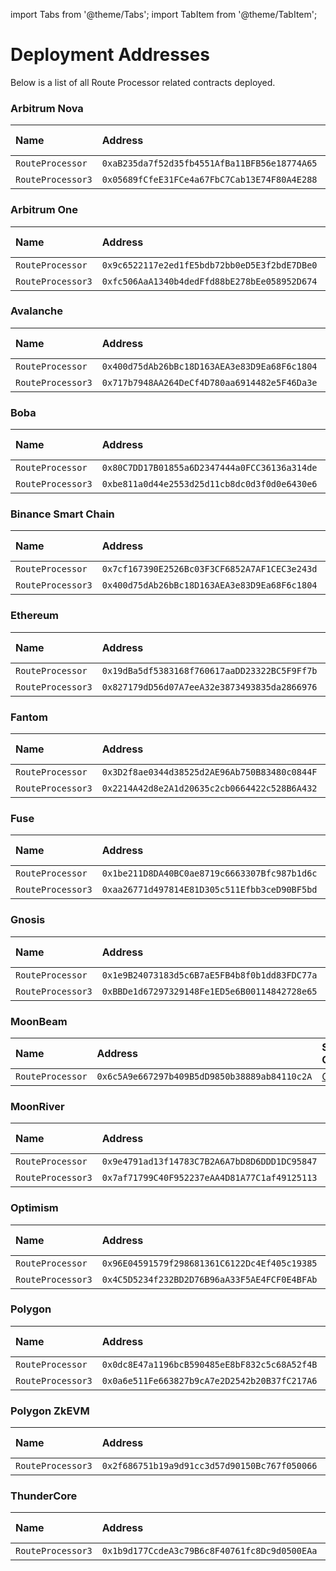 import Tabs from '@theme/Tabs'; import TabItem from '@theme/TabItem';

# Deployment Addresses

Below is a list of all Route Processor related contracts deployed.

<Tabs>

<TabItem value='nova' label='Arbitrum Nova' default>

### Arbitrum Nova

| Name | Address | Source Code | Explorer |
| :-- | :-- | :-- | :-- |
| `RouteProcessor` | `0xaB235da7f52d35fb4551AfBa11BFB56e18774A65` | [Code](https://github.com/sushiswap/sushiswap/blob/master/protocols/route-processor/contracts/RouteProcessor.sol) | [Link](https://nova.arbiscan.io/address/0xaB235da7f52d35fb4551AfBa11BFB56e18774A65) |
| `RouteProcessor3` | `0x05689fCfeE31FCe4a67FbC7Cab13E74F80A4E288` | [Code](https://github.com/sushiswap/sushiswap/blob/master/protocols/route-processor/contracts/RouteProcessor3.sol) | [Link](https://nova.arbiscan.io/address/0x05689fCfeE31FCe4a67FbC7Cab13E74F80A4E288) |

</TabItem>

<TabItem value='arbitrum' label='Arbitrum One' default>

### Arbitrum One

| Name | Address | Source Code | Explorer |
| :-- | :-- | :-- | :-- |
| `RouteProcessor` | `0x9c6522117e2ed1fE5bdb72bb0eD5E3f2bdE7DBe0` | [Code](https://github.com/sushiswap/sushiswap/blob/master/protocols/route-processor/contracts/RouteProcessor.sol) | [Link](https://arbiscan.io/address/0x9c6522117e2ed1fE5bdb72bb0eD5E3f2bdE7DBe0) |
| `RouteProcessor3` | `0xfc506AaA1340b4dedFfd88bE278bEe058952D674` | [Code](https://github.com/sushiswap/sushiswap/blob/master/protocols/route-processor/contracts/RouteProcessor3.sol) | [Link](https://arbiscan.io/address/0xfc506AaA1340b4dedFfd88bE278bEe058952D674) |

</TabItem>

<TabItem value='avalanche' label='Avalanche' default>

### Avalanche

| Name | Address | Source Code | Explorer |
| :-- | :-- | :-- | :-- |
| `RouteProcessor` | `0x400d75dAb26bBc18D163AEA3e83D9Ea68F6c1804` | [Code](https://github.com/sushiswap/sushiswap/blob/master/protocols/route-processor/contracts/RouteProcessor.sol) | [Link](https://snowtrace.io/address/0x400d75dAb26bBc18D163AEA3e83D9Ea68F6c1804) |
| `RouteProcessor3` | `0x717b7948AA264DeCf4D780aa6914482e5F46Da3e` | [Code](https://github.com/sushiswap/sushiswap/blob/master/protocols/route-processor/contracts/RouteProcessor3.sol) | [Link](https://snowtrace.io/address/0x717b7948AA264DeCf4D780aa6914482e5F46Da3e) |

</TabItem>

<TabItem value='boba' label='Boba' default>

### Boba

| Name | Address | Source Code | Explorer |
| :-- | :-- | :-- | :-- |
| `RouteProcessor` | `0x80C7DD17B01855a6D2347444a0FCC36136a314de` | [Code](https://github.com/sushiswap/sushiswap/blob/master/protocols/route-processor/contracts/RouteProcessor.sol) | [Link](https://bobascan.com/address/0x80C7DD17B01855a6D2347444a0FCC36136a314de) |
| `RouteProcessor3` | `0xbe811a0d44e2553d25d11cb8dc0d3f0d0e6430e6` | [Code](https://github.com/sushiswap/sushiswap/blob/master/protocols/route-processor/contracts/RouteProcessor3.sol) | [Link](https://bobascan.com/address/0xbe811a0d44e2553d25d11cb8dc0d3f0d0e6430e6) |

</TabItem>

<TabItem value='bsc' label='Bsc' default>

### Binance Smart Chain

| Name | Address | Source Code | Explorer |
| :-- | :-- | :-- | :-- |
| `RouteProcessor` | `0x7cf167390E2526Bc03F3CF6852A7AF1CEC3e243d` | [Code](https://github.com/sushiswap/sushiswap/blob/master/protocols/route-processor/contracts/RouteProcessor.sol) | [Link](https://bscscan.com/address/0x7cf167390E2526Bc03F3CF6852A7AF1CEC3e243d) |
| `RouteProcessor3` | `0x400d75dAb26bBc18D163AEA3e83D9Ea68F6c1804` | [Code](https://github.com/sushiswap/sushiswap/blob/master/protocols/route-processor/contracts/RouteProcessor3.sol) | [Link](https://bscscan.com/address/0x400d75dAb26bBc18D163AEA3e83D9Ea68F6c1804) |

</TabItem>

<TabItem value='ethereum' label='Ethereum' default>

### Ethereum

| Name | Address | Source Code | Explorer |
| :-- | :-- | :-- | :-- |
| `RouteProcessor` | `0x19dBa5df5383168f760617aaDD23322BC5F9Ff7b` | [Code](https://github.com/sushiswap/sushiswap/blob/master/protocols/route-processor/contracts/RouteProcessor.sol) | [Link](https://etherscan.io/address/0x19dBa5df5383168f760617aaDD23322BC5F9Ff7b) |
| `RouteProcessor3` | `0x827179dD56d07A7eeA32e3873493835da2866976` | [Code](https://github.com/sushiswap/sushiswap/blob/master/protocols/route-processor/contracts/RouteProcessor3.sol) | [Link](https://etherscan.io/address/0x827179dD56d07A7eeA32e3873493835da2866976) |

</TabItem>

<TabItem value='fantom' label='Fantom' default>

### Fantom

| Name | Address | Source Code | Explorer |
| :-- | :-- | :-- | :-- |
| `RouteProcessor` | `0x3D2f8ae0344d38525d2AE96Ab750B83480c0844F` | [Code](https://github.com/sushiswap/sushiswap/blob/master/protocols/route-processor/contracts/RouteProcessor.sol) | [Link](https://ftmscan.com/address/0x3D2f8ae0344d38525d2AE96Ab750B83480c0844F) |
| `RouteProcessor3` | `0x2214A42d8e2A1d20635c2cb0664422c528B6A432` | [Code](https://github.com/sushiswap/sushiswap/blob/master/protocols/route-processor/contracts/RouteProcessor3.sol) | [Link](https://ftmscan.com/address/0x2214A42d8e2A1d20635c2cb0664422c528B6A432) |

</TabItem>

<TabItem value='fuse' label='Fuse' default>

### Fuse

| Name | Address | Source Code | Explorer |
| :-- | :-- | :-- | :-- |
| `RouteProcessor` | `0x1be211D8DA40BC0ae8719c6663307Bfc987b1d6c` | [Code](https://github.com/sushiswap/sushiswap/blob/master/protocols/route-processor/contracts/RouteProcessor.sol) | [Link](https://explorer.fuse.io/address/0x1be211D8DA40BC0ae8719c6663307Bfc987b1d6c) |
| `RouteProcessor3` | `0xaa26771d497814E81D305c511Efbb3ceD90BF5bd` | [Code](https://github.com/sushiswap/sushiswap/blob/master/protocols/route-processor/contracts/RouteProcessor3.sol) | [Link](https://explorer.fuse.io/address/0xaa26771d497814E81D305c511Efbb3ceD90BF5bd) |

</TabItem>

<TabItem value='gnosis' label='Gnosis' default>

### Gnosis

| Name | Address | Source Code | Explorer |
| :-- | :-- | :-- | :-- |
| `RouteProcessor` | `0x1e9B24073183d5c6B7aE5FB4b8f0b1dd83FDC77a` | [Code](https://github.com/sushiswap/sushiswap/blob/master/protocols/route-processor/contracts/RouteProcessor.sol) | [Link](https://gnosisscan.io/address/0x1e9B24073183d5c6B7aE5FB4b8f0b1dd83FDC77a) |
| `RouteProcessor3` | `0xBBDe1d67297329148Fe1ED5e6B00114842728e65` | [Code](https://github.com/sushiswap/sushiswap/blob/master/protocols/route-processor/contracts/RouteProcessor3.sol) | [Link](https://gnosisscan.io/address/0xBBDe1d67297329148Fe1ED5e6B00114842728e65) |

</TabItem>

<TabItem value='moonbeam' label='MoonBeam' default>

### MoonBeam

| Name | Address | Source Code | Explorer |
| :-- | :-- | :-- | :-- |
| `RouteProcessor` | `0x6c5A9e667297b409B5dD9850b38889ab84110c2A` | [Code](https://github.com/sushiswap/sushiswap/blob/master/protocols/route-processor/contracts/RouteProcessor.sol) | [Link](https://moonscan.io/address/0x6c5A9e667297b409B5dD9850b38889ab84110c2A) |

</TabItem>

<TabItem value='moonriver' label='MoonRiver' default>

### MoonRiver

| Name | Address | Source Code | Explorer |
| :-- | :-- | :-- | :-- |
| `RouteProcessor` | `0x9e4791ad13f14783C7B2A6A7bD8D6DDD1DC95847` | [Code](https://github.com/sushiswap/sushiswap/blob/master/protocols/route-processor/contracts/RouteProcessor.sol) | [Link](https://moonriver.moonscan.io/address/0x9e4791ad13f14783C7B2A6A7bD8D6DDD1DC95847) |
| `RouteProcessor3` | `0x7af71799C40F952237eAA4D81A77C1af49125113` | [Code](https://github.com/sushiswap/sushiswap/blob/master/protocols/route-processor/contracts/RouteProcessor3.sol) | [Link](https://moonriver.moonscan.io/address/0x7af71799C40F952237eAA4D81A77C1af49125113) |

</TabItem>

<TabItem value='optimism' label='Optimism' default>

### Optimism

| Name | Address | Source Code | Explorer |
| :-- | :-- | :-- | :-- |
| `RouteProcessor` | `0x96E04591579f298681361C6122Dc4Ef405c19385` | [Code](https://github.com/sushiswap/sushiswap/blob/master/protocols/route-processor/contracts/RouteProcessor.sol) | [Link](https://optimistic.etherscan.io/address/0x96E04591579f298681361C6122Dc4Ef405c19385) |
| `RouteProcessor3` | `0x4C5D5234f232BD2D76B96aA33F5AE4FCF0E4BFAb` | [Code](https://github.com/sushiswap/sushiswap/blob/master/protocols/route-processor/contracts/RouteProcessor3.sol) | [Link](https://optimistic.etherscan.io/address/0x4C5D5234f232BD2D76B96aA33F5AE4FCF0E4BFAb) |

</TabItem>

<TabItem value='polygon' label='Polygon' default>

### Polygon

| Name | Address | Source Code | Explorer |
| :-- | :-- | :-- | :-- |
| `RouteProcessor` | `0x0dc8E47a1196bcB590485eE8bF832c5c68A52f4B` | [Code](https://github.com/sushiswap/sushiswap/blob/master/protocols/route-processor/contracts/RouteProcessor.sol) | [Link](https://polygonscan.com/address/0x0dc8E47a1196bcB590485eE8bF832c5c68A52f4B) |
| `RouteProcessor3` | `0x0a6e511Fe663827b9cA7e2D2542b20B37fC217A6` | [Code](https://github.com/sushiswap/sushiswap/blob/master/protocols/route-processor/contracts/RouteProcessor3.sol) | [Link](https://polygonscan.com/address/0x0a6e511Fe663827b9cA7e2D2542b20B37fC217A6) |

</TabItem>

<TabItem value='polygon-zkevm' label='Polygon ZkEVM' default>

### Polygon ZkEVM

| Name | Address | Source Code | Explorer |
| :-- | :-- | :-- | :-- |
| `RouteProcessor3` | `0x2f686751b19a9d91cc3d57d90150Bc767f050066` | [Code](https://github.com/sushiswap/sushiswap/blob/master/protocols/route-processor/contracts/RouteProcessor3.sol) | [Link](https://zkevm.polygonscan.com/address/0x2f686751b19a9d91cc3d57d90150Bc767f050066) |

</TabItem>

<TabItem value='thundercore' label='ThunderCore' default>

### ThunderCore

| Name | Address | Source Code | Explorer |
| :-- | :-- | :-- | :-- |
| `RouteProcessor3` | `0x1b9d177CcdeA3c79B6c8F40761fc8Dc9d0500EAa` | [Code](https://github.com/sushiswap/sushiswap/blob/master/protocols/route-processor/contracts/RouteProcessor3.sol) | [Link](https://viewblock.io/thundercore/address/0x1b9d177ccdea3c79b6c8f40761fc8dc9d0500eaa) |

</TabItem>

</Tabs>

